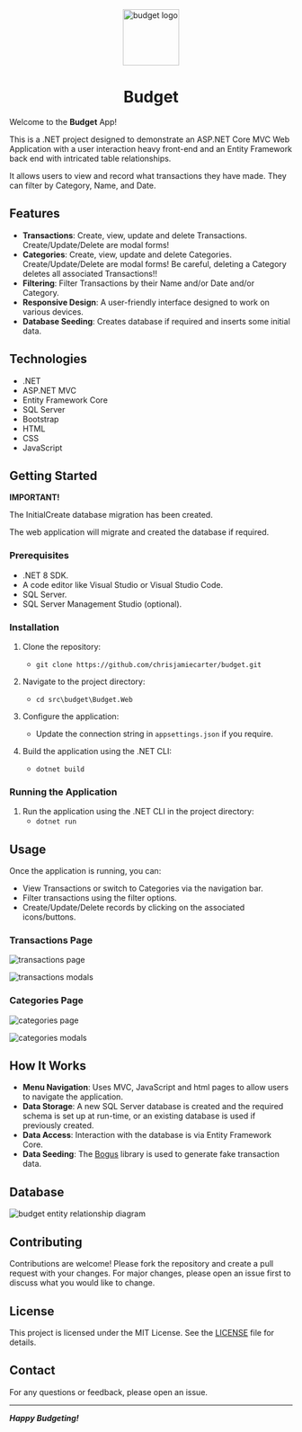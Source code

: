 <div align="center">
	<img src="./_resources/budget-logo.png" alt="budget logo" width="100px" />
	<h1>Budget</h1>
</div>

Welcome to the **Budget** App!

This is a .NET project designed to demonstrate an ASP.NET Core MVC Web Application with a user interaction heavy front-end and an Entity Framework back end with intricated table relationships.

It allows users to view and record what transactions they have made. They can filter by Category, Name, and Date. 

## Features

- **Transactions**: Create, view, update and delete Transactions. Create/Update/Delete are modal forms!
- **Categories**: Create, view, update and delete Categories. Create/Update/Delete are modal forms! Be careful, deleting a Category deletes all associated Transactions!!
- **Filtering**: Filter Transactions by their Name and/or Date and/or Category.
- **Responsive Design**: A user-friendly interface designed to work on various devices.
- **Database Seeding**: Creates database if required and inserts some initial data.

## Technologies

- .NET
- ASP.NET MVC
- Entity Framework Core
- SQL Server
- Bootstrap
- HTML
- CSS
- JavaScript

## Getting Started

**IMPORTANT!**

The InitialCreate database migration has been created.

The web application will migrate and created the database if required.

### Prerequisites

- .NET 8 SDK.
- A code editor like Visual Studio or Visual Studio Code.
- SQL Server.
- SQL Server Management Studio (optional).

### Installation

1. Clone the repository:
	- `git clone https://github.com/chrisjamiecarter/budget.git`

2. Navigate to the project directory:
	- `cd src\budget\Budget.Web`

3. Configure the application:
	- Update the connection string in `appsettings.json` if you require.

4. Build the application using the .NET CLI:
	- `dotnet build`

### Running the Application

1. Run the application using the .NET CLI in the project directory:
	- `dotnet run`

## Usage

Once the application is running, you can:

- View Transactions or switch to Categories via the navigation bar.
- Filter transactions using the filter options.
- Create/Update/Delete records by clicking on the associated icons/buttons.

### Transactions Page

![transactions page](./_resources/budget-transactions.png)

![transactions modals](./_resources/budget-transactions-modals.png)

### Categories Page

![categories page](./_resources/budget-categories.png)

![categories modals](./_resources/budget-categories-modals.png)

## How It Works

- **Menu Navigation**: Uses MVC, JavaScript and html pages to allow users to navigate the application.
- **Data Storage**: A new SQL Server database is created and the required schema is set up at run-time, or an existing database is used if previously created.
- **Data Access**: Interaction with the database is via Entity Framework Core.
- **Data Seeding**: The [Bogus](https://github.com/bchavez/Bogus) library is used to generate fake transaction data.

## Database

![budget entity relationship diagram](./_resources/entity-relationship-diagram.png)

## Contributing

Contributions are welcome! Please fork the repository and create a pull request with your changes. For major changes, please open an issue first to discuss what you would like to change.

## License

This project is licensed under the MIT License. See the [LICENSE](./LICENSE) file for details.

## Contact

For any questions or feedback, please open an issue.

---
***Happy Budgeting!***
